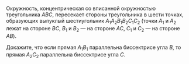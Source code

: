 Окружность, концентрическая со вписанной окружностью треугольника $ABC$,
пересекает стороны треугольника в шести точках, образующих выпуклый
шестиугольник $A_1A_2B_1B_2C_1C_2$ (точки $A_1$ и $A_2$ лежат на 
стороне $BC$, $B_1$ и $B_2$ — на стороне $AC$, $C_1$ и $C_2$ — на 
стороне $AB$). 

 Докажите, что если прямая $A_1B_1$ параллельна биссектрисе угла $B$,
то прямая $A_2C_2$ параллельна биссектрисе угла $C$.